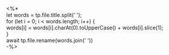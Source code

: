 <%*  
let words = tp.file.title.split(' ');  
  for (let i = 0; i < words.length; i++) {  
	words[i] = words[i].charAt(0).toUpperCase() + words[i].slice(1);  
  }  
await tp.file.rename(words.join(' '))  
-%>
